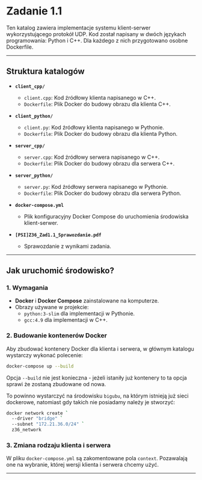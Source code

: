 # Zadanie 1.1

Ten katalog zawiera implementacje systemu klient-serwer wykorzystującego protokół UDP. Kod został napisany w dwóch językach programowania: Python i C++. Dla każdego z nich przygotowano osobne Dockerfile.

---

## Struktura katalogów

- **`client_cpp/`**  
  - `client.cpp`: Kod źródłowy klienta napisanego w C++.
  - `Dockerfile`: Plik Docker do budowy obrazu dla klienta C++.

- **`client_python/`**  
  - `client.py`: Kod źródłowy klienta napisanego w Pythonie.
  - `Dockerfile`: Plik Docker do budowy obrazu dla klienta Python.

- **`server_cpp/`**  
  - `server.cpp`: Kod źródłowy serwera napisanego w C++.
  - `Dockerfile`: Plik Docker do budowy obrazu dla serwera C++.

- **`server_python/`**  
  - `server.py`: Kod źródłowy serwera napisanego w Pythonie.
  - `Dockerfile`: Plik Docker do budowy obrazu dla serwera Python.

- **`docker-compose.yml`**  
  - Plik konfiguracyjny Docker Compose do uruchomienia środowiska klient-serwer.

- **`[PSI]Z36_Zad1.1_Sprawozdanie.pdf`**  
  - Sprawozdanie z wynikami zadania.

---

## Jak uruchomić środowisko?

### 1. Wymagania

- **Docker** i **Docker Compose** zainstalowane na komputerze.
- Obrazy używane w projekcie:
  - `python:3-slim` dla implementacji w Pythonie.
  - `gcc:4.9` dla implementacji w C++.

### 2. Budowanie kontenerów Docker

Aby zbudować kontenery Docker dla klienta i serwera, w głównym katalogu wystarczy wykonać polecenie:
```bash
docker-compose up --build
```
Opcja `--build` nie jest konieczna - jeżeli istaniły już kontenery to ta opcja sprawi że zostaną zbudowane od nowa.


To powinno wystarczyć na środowisku `bigubu`, na którym istnieją już sieci dockerowe,
natomiast gdy takich nie posiadamy należy je stworzyć:
```bash
docker network create `
  --driver "bridge" `
  --subnet "172.21.36.0/24" `
  z36_network
```

### 3. Zmiana rodzaju klienta i serwera

W pliku `docker-compose.yml` są zakomentowane pola `context`. Pozawalają one na wybranie, której wersji klienta i serwera chcemy użyć.

---